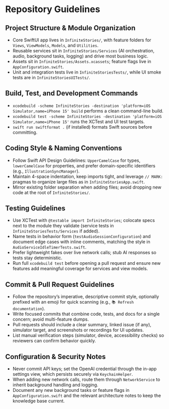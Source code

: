 # Repository Guidelines

## Project Structure & Module Organization
- Core SwiftUI app lives in `InfiniteStories/`, with feature folders for `Views`, `ViewModels`, `Models`, and `Utilities`.
- Reusable services sit in `InfiniteStories/Services` (AI orchestration, audio, background tasks, logging) and drive most business logic.
- Assets sit in `InfiniteStories/Assets.xcassets`; feature flags live in `AppConfiguration.swift`.
- Unit and integration tests live in `InfiniteStoriesTests/`, while UI smoke tests are in `InfiniteStoriesUITests/`.

## Build, Test, and Development Commands
- `xcodebuild -scheme InfiniteStories -destination 'platform=iOS Simulator,name=iPhone 15' build` performs a clean command-line build.
- `xcodebuild test -scheme InfiniteStories -destination 'platform=iOS Simulator,name=iPhone 15'` runs the XCTest and UI test targets.
- `swift run swiftformat .` (if installed) formats Swift sources before committing.

## Coding Style & Naming Conventions
- Follow Swift API Design Guidelines: `UpperCamelCase` for types, `lowerCamelCase` for properties, and prefer domain-specific identifiers (e.g., `IllustrationSyncManager`).
- Maintain 4-space indentation, keep imports tight, and leverage `// MARK:` pragmas to organize large files as in `InfiniteStoriesApp.swift`.
- Mirror existing folder separation when adding files; avoid dropping new code at the root of `InfiniteStories/`.

## Testing Guidelines
- Use XCTest with `@testable import InfiniteStories`; colocate specs next to the module they validate (service tests in `InfiniteStoriesTests/Services` if added).
- Name tests in behavior form (`testAudioSessionConfiguration`) and document edge cases with inline comments, matching the style in `AudioServiceIdleTimerTests.swift`.
- Prefer lightweight fakes over live network calls; stub AI responses so tests stay deterministic.
- Run full `xcodebuild test` before opening a pull request and ensure new features add meaningful coverage for services and view models.

## Commit & Pull Request Guidelines
- Follow the repository’s imperative, descriptive commit style, optionally prefixed with an emoji for quick scanning (e.g., `📚 Refresh documentation`).
- Write focused commits that combine code, tests, and docs for a single concern; avoid multi-feature dumps.
- Pull requests should include a clear summary, linked issue (if any), simulator target, and screenshots or recordings for UI updates.
- List manual verification steps (simulator, device, accessibility checks) so reviewers can confirm behavior quickly.

## Configuration & Security Notes
- Never commit API keys; set the OpenAI credential through the in-app settings view, which persists securely via `KeychainHelper`.
- When adding new network calls, route them through `NetworkService` to inherit background handling and logging.
- Document any new background tasks or feature flags in `AppConfiguration.swift` and the relevant architecture notes to keep the knowledge base current.
